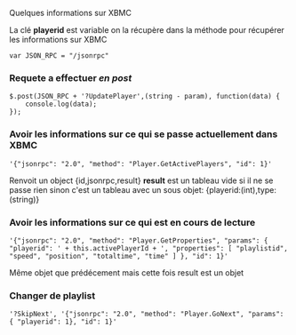 Quelques informations sur XBMC

La clé **playerid** est variable on la récupère dans la méthode pour récupérer les informations sur XBMC

	var JSON_RPC = "/jsonrpc"

### Requete a effectuer *en post*

	$.post(JSON_RPC + '?UpdatePlayer',(string - param), function(data) {
		console.log(data);
	});


### Avoir les informations sur ce qui se passe actuellement dans XBMC
	'{"jsonrpc": "2.0", "method": "Player.GetActivePlayers", "id": 1}'

Renvoit un object {id,jsonrpc,result}
**result** est un tableau vide si il ne se passe rien sinon c'est un tableau avec un sous objet:
	{playerid:(int),type:(string)}

### Avoir les informations sur ce qui est en cours de lecture
	'{"jsonrpc": "2.0", "method": "Player.GetProperties", "params": { "playerid": ' + this.activePlayerId + ', "properties": [ "playlistid", "speed", "position", "totaltime", "time" ] }, "id": 1}'

Même objet que prédécement mais cette fois result est un objet

### Changer de playlist

	'?SkipNext', '{"jsonrpc": "2.0", "method": "Player.GoNext", "params": { "playerid": 1}, "id": 1}'